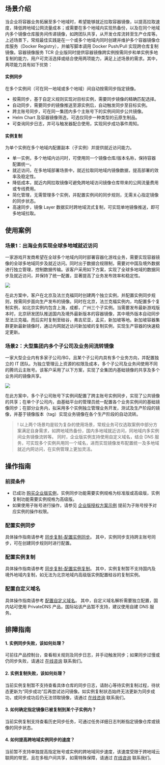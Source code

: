 ## 场景介绍
当企业将容器业务拓展至多个地域时，希望能够就近拉取容器镜像，以提高拉取速度，降低跨地域公网流量成本；或需要在多个地域内实现热备份，以及在同个地域内多个镜像仓库服务间传递镜像，如跨团队共享，从开发仓库流转至生产仓库等。上述场景下，常规最佳实践是在一个或多个地域内同时创建并维护多个容器镜像仓库服务（Docker Registry），并编写脚本调用 Docker Push/Pull 实现跨仓库复制镜像。容器镜像服务 TCR 企业版同时提供容器镜像跨实例按需同步和单实例多地复制的能力，用户可灵活选择或结合使用两项能力，满足上述场景的需求。其中，两项能力具有如下优势：

#### 实例同步
在多个实例间（可在同一地域或多个地域）间自动按需同步指定镜像。
- 按需同步，基于自定义规则实现对目标实例，需要同步镜像的精确匹配选择。
- 自动同步，需要同步的镜像推送至源实例后，自动触发同步至目标实例。
- 跨主账号同步，可在同一集团内多个主账号下的实例间同步公共镜像。
- Helm Chart 及容器镜像筛选，可选仅同步一种类型的云原生制品。
- 可查询同步日志，并可与触发器配合使用，实现同步成功事件周知。

#### 实例复制
为单个实例在多个地域内配置副本（子实例）并提供就近访问能力。
- 单一实例，多个地域内访问时，可使用同一个镜像仓库/版本名称，保持容器配置统一。
- 就近访问，在多地域部署场景中，就近拉取同地域内镜像数据，提高部署的效率及稳定性。
- 降低成本，就近内网拉取镜像可避免跨地域访问镜像仓库带来的公网流量费用或专线费用。
- 简化管理，无需管理多个实例，并配置实例间的同步规则，无需关心指定镜像的同步状态。
- 高速同步，镜像 Layer 数据实时跨地域流式复制，可实现单地镜像推送，即可多地域拉取。

## 使用案例
### 场景1：出海业务实现全球多地域就近访问
一家游戏开发商希望在全球多个地域内同时部署容器化游戏业务，需要实现容器镜像的全球多地域同步及就近访问。同时出于数据合规限制，需要对中国及境外数据进行独立管理，控制数据传输。该客户采用如下方案，实现了全球多地域的数据同步及就近访问，并保持了统一配置，显著提高了业务发布效率和稳定性。

![](https://main.qcloudimg.com/raw/4a3175340bcf0ad55685529bc769a89d.svg)

在此方案中，客户在北京及法兰克福同时创建两个独立实例，并配置实例同步规则，按需同步面向生产发布的镜像。同时在北京，法兰克福实例内，均配置多个复制实例，如北京实例内包含上海，成都，广州三个子实例。当需要发布最新游戏版本时，北京研发团队推送国内及境外最新版本的容器镜像，其中境外版本自动同步至法兰克福，而后实时复制至硅谷，弗吉尼亚，孟买，新加坡等地。新加坡容器集群更新最新镜像时，通过内网就近访问新加坡的复制实例，实现生产容器的快速稳定更新。

### 场景2：大型集团内多个子公司及业务间流转镜像
一家大型企业内有多家子公司/BG，且某个子公司内具有多个业务方向，并配置独立的 IT 团队。为独立管理云上资源的权限及成本，多个子公司及业务间使用不同的腾讯云主账号。该客户采用了以下方案，实现了全集团内基础镜像的共享及多个业务间的镜像共享。

![](https://main.qcloudimg.com/raw/4e6637d5e99112ce69e236ab79bfc131.svg)

在此方案中，多个子公司账号下实例间配置了跨主账号实例同步，实现了公共镜像的共享；在单个子公司内，由基础平台的管理员统一配置各个业务实例间的基础镜像同步；在部分业务内，拟采用多个实例独立管理业务开发，测试及生产阶段的镜像，并基于镜像版本（tag）实现业务镜像在各个生产阶段的自动流转。

> ! 以上两个场景均是较为复杂的使用场景，常规业务可仅选取案例中部分方案满足自身需求，如跨地域热备份，国内多地域就近访问，同地域内多实例间业务镜像流转等。
> 同时，企业版实例支持使用自定义域名，结合 DNS 服务，可实现多个实例共用同一个域名，进而实现镜像发布配置统一及多地域就近内网访问，在实例管理上更加灵活。

## 操作指南
### 前提条件 
- 已成功 [购买企业版实例](https://cloud.tencent.com/document/product/1141/51110)，实例同步功能需要实例规格为标准版或高级版，实例复制功能需要实例规格为高级版。
- 如果使用子账号进行操作，请参见 [企业版授权方案示例](https://cloud.tencent.com/document/product/1141/41417) 提前为子账号授予对应实例的操作权限。

### 配置实例同步
具体操作指南请参考 [同步复制-配置实例同步](https://cloud.tencent.com/document/product/1141/41945)。
其中，实例同步支持跨主账号同步，可在创建同步规则时进行配置。


### 配置实例复制
具体操作指南请参考 [同步复制-配置实例复制](https://cloud.tencent.com/document/product/1141/52095)。
其中，实例复制暂不支持国内及境外地域内复制，如无法为北京地域内高级版实例配置硅谷的复制实例。


### 配置自定义域名
具体操作指南请参考 [配置自定义域名](https://cloud.tencent.com/document/product/1141/53879)。
其中，自定义域名解析需要独立配置，国内站可使用 PrivateDNS 产品，国际站该产品暂不支持，建议使用自建 DNS 服务。


## 排障指南
#### 1. 实例同步失败，该如何处理？
可前往产品控制台，查看相关规则及同步日志，并手动触发同步；如果同步过慢或仍同步失败，请通过 [在线咨询](https://cloud.tencent.com/online-service?from=connect-us) 联系我们。
#### 2. 实例复制失败，该如何处理？
当前实例复制暂不支持查看具体仓库的同步日志，请耐心等待实例复制过程，待状态更新为“同步成功”后再尝试访问镜像。如实例复制状态始终无法更新为同步成功，或同步成功后仍无法领取镜像，请通过 [在线咨询](https://cloud.tencent.com/online-service?from=connect-us) 联系我们。
#### 3. 如何确定指定镜像已被复制到某个子实例内？
当前实例复制支持查看历史同步任务，可通过任务详细日志判断指定镜像仓库或镜像的同步状态。
#### 4. 如何提高跨地域实例同步的速度？
当前暂不支持单独提高指定账号或实例的跨地域同步速度，该速度受限于跨地域云联网的带宽，且在多租户间共享，如需特殊保障，请通过 [在线咨询](https://cloud.tencent.com/online-service?from=connect-us) 联系我们。



